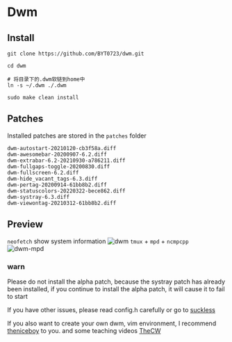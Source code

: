 # Dwm

## Install

```shell
git clone https://github.com/BYT0723/dwm.git

cd dwm

# 将目录下的.dwm软链到home中
ln -s ~/.dwm ./.dwm

sudo make clean install

```

## Patches
Installed patches are stored in the ```patches``` folder

```shell
dwm-autostart-20210120-cb3f58a.diff
dwm-awesomebar-20200907-6.2.diff
dwm-extrabar-6.2-20210930-a786211.diff
dwm-fullgaps-toggle-20200830.diff
dwm-fullscreen-6.2.diff
dwm-hide_vacant_tags-6.3.diff
dwm-pertag-20200914-61bb8b2.diff
dwm-statuscolors-20220322-bece862.diff
dwm-systray-6.3.diff
dwm-viewontag-20210312-61bb8b2.diff
```

## Preview
```neofetch``` show system information
![dwm](./images/dwm-preview.png) 
```tmux``` + ```mpd``` + ```ncmpcpp``` 
![dwm-mpd](./images/dwm-preview-mpd.png)

### warn
Please do not install the alpha patch, because the systray patch has already been installed, if you continue to install the alpha patch, it will cause it to fail to start

If you have other issues, please read config.h carefully or go to [suckless](https://dwm.suckless.org)

If you also want to create your own dwm, vim environment, I recommend [theniceboy](https://github.com/theniceboy) to you.
and some teaching videos [TheCW](https://www.bilibili.com/video/BV11J411t7RY) 
